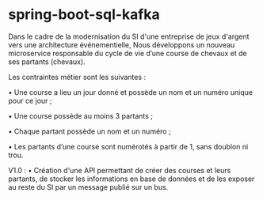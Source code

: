 # spring-boot-sql-kafka

Dans le cadre de la modernisation du SI d'une entreprise de jeux d'argent vers une architecture événementielle, Nous développons un nouveau microservice responsable du cycle de vie d’une course de chevaux et de ses partants (chevaux).

Les contraintes métier sont les suivantes : 

• Une course a lieu un jour donné et possède un nom et un numéro unique pour ce jour ; 

• Une course possède au moins 3 partants ; 

• Chaque partant possède un nom et un numéro ; 

• Les partants d’une course sont numérotés à partir de 1, sans doublon ni trou. 

V1.0 :
• Création d'une API permettant de créer des courses et leurs partants, de stocker les informations en base de données et de les exposer au reste du SI par un message publié sur un bus. 
 

